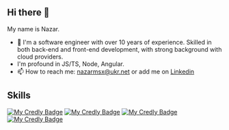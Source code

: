 ## Hi there 👋

My name is Nazar.

- 🔭 I'm a software engineer with over 10 years of experience. Skilled in both back-end and front-end development, with strong background with cloud providers.
- I'm profound in JS/TS, Node, Angular.
- 📫 How to reach me: [nazarmsx@ukr.net](mailto:nazarmsx@ukr.net) or add me on [Linkedin](https://www.linkedin.com/in/nazar-chuba-46013b105/)

## Skills
[![My Credly Badge](https://images.credly.com/size/110x110/images/2784d0d8-327c-406f-971e-9f0e15097003/image.png)](https://www.credly.com/badges/1c450cd0-61ce-4566-91d1-ceb5fe7d7bb1/public_url)
[![My Credly Badge](https://images.credly.com/size/110x110/images/e66468bd-5a58-4136-8fb5-994e13501cf5/image.png)](https://www.credly.com/badges/db485309-fc80-4c35-b154-1ff11f6c164a/public_url)
[![My Credly Badge](https://images.credly.com/size/110x110/images/9a2fd02b-52ab-448d-9d19-fd9b68efe1f6/image.png)](https://www.credly.com/badges/ce5a8dff-d915-4144-80fd-da0a3842175b/public_url)
[![My Credly Badge](https://images.credly.com/size/110x110/images/9e9e7ef7-384f-4636-8743-1b89a68fb46b/image.png)](https://www.credly.com/badges/9e82be43-69a7-4dba-bcb3-9718f73a455d/public_url)

<!--
**nazarmsx/nazarmsx** is a ✨ _special_ ✨ repository because its `README.md` (this file) appears on your GitHub profile.

Here are some ideas to get you started:

- 🔭 I’m currently working on ...
- 🌱 I’m currently learning ...
- 👯 I’m looking to collaborate on ...
- 🤔 I’m looking for help with ...
- 💬 Ask me about ...
- 📫 How to reach me: ...
- 😄 Pronouns: ...
- ⚡ Fun fact: ...
-->
